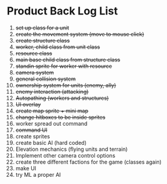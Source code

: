 # Product Back Log List

1. ~~set up class for a unit~~
2. ~~create the movement system (move to mouse click)~~
3. ~~create structure class~~
4. ~~worker, child class from unit class~~
5. ~~resource class~~
6. ~~main base child class from structure class~~
7. ~~standin sprite for worker with resource~~
8. ~~camera system~~
9. ~~general collision system~~
10. ~~ownership system for units (enemy, ally)~~
11. ~~enemy interaction (attacking)~~
12. ~~Autopathing (workers and structures)~~
13. ~~UI overlay~~
14. ~~create map sprite + mini map~~
15. ~~change hitboxes to be inside sprites~~
16. worker spread out command
17. ~~command UI~~
18. create sprites
19. create basic AI (hard coded)
20. Elevation mechanics (flying units and terrain)
21. Implement other camera control options
22. create three different factions for the game (classes again)
23. make UI 
24. try ML a proper AI